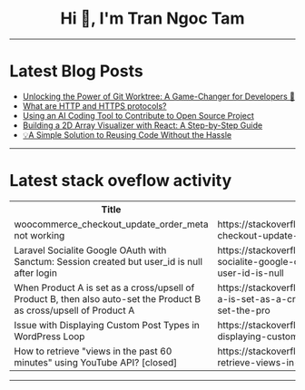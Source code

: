 <h1 align="center">Hi 👋, I'm Tran Ngoc Tam</h1>

---

# Latest Blog Posts 
<!-- BLOG-POST-LIST:START -->
- [Unlocking the Power of Git Worktree: A Game-Changer for Developers 🚀](https://dev.to/rakshyak/unlocking-the-power-of-git-worktree-a-game-changer-for-developers-5b32)
- [What are HTTP and HTTPS protocols?](https://dev.to/yashrajxdev/what-are-http-and-https-protocols-b81)
- [Using an AI Coding Tool to Contribute to Open Source Project](https://dev.to/nerevilo/using-an-ai-coding-tool-to-contribute-to-open-source-project-4enf)
- [Building a 2D Array Visualizer with React: A Step-by-Step Guide](https://dev.to/salsadsid/building-a-2d-array-visualizer-with-react-a-step-by-step-guide-1d9h)
- [💡A Simple Solution to Reusing Code Without the Hassle](https://dev.to/christapore/a-simple-solution-to-reusing-code-without-the-hassle-mmd)
<!-- BLOG-POST-LIST:END -->

---

# Latest stack oveflow activity
<table>
  <tr><th>Title</th><th>Link</th></tr>
  <!-- STACKOVERFLOW:START --><tr><td>woocommerce_checkout_update_order_meta not working</td><td>https://stackoverflow.com/questions/79003914/woocommerce-checkout-update-order-meta-not-working</td></tr><tr><td>Laravel Socialite Google OAuth with Sanctum: Session created but user_id is null after login</td><td>https://stackoverflow.com/questions/79003888/laravel-socialite-google-oauth-with-sanctum-session-created-but-user-id-is-null</td></tr><tr><td>When Product A is set as a cross/upsell of Product B, then also auto-set the Product B as cross/upsell of Product A</td><td>https://stackoverflow.com/questions/79003883/when-product-a-is-set-as-a-cross-upsell-of-product-b-then-also-auto-set-the-pro</td></tr><tr><td>Issue with Displaying Custom Post Types in WordPress Loop</td><td>https://stackoverflow.com/questions/79003869/issue-with-displaying-custom-post-types-in-wordpress-loop</td></tr><tr><td>How to retrieve &quot;views in the past 60 minutes&quot; using YouTube API? [closed]</td><td>https://stackoverflow.com/questions/79003528/how-to-retrieve-views-in-the-past-60-minutes-using-youtube-api</td></tr><!-- STACKOVERFLOW:END -->
</table>

---


